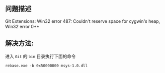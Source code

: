 ## 问题描述  
Git Extensions: Win32 error 487: Couldn't reserve space for cygwin's heap, Win32 error 0**

## 解决方法:
进入 `Git` 的 `bin` 目录执行下面的命令

    rebase.exe -b 0x50000000 msys-1.0.dll

